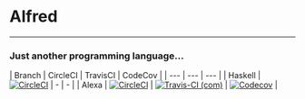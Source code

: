 # Alfred

---

### Just another programming language...

| Branch | CircleCI | TravisCI | CodeCov |
| --- | --- | --- |
| Haskell | [![CircleCI](https://circleci.com/gh/CosasDePuma/Alfred/tree/haskell.svg?style=svg)](https://circleci.com/gh/CosasDePuma/Alfred/tree/haskell) | - | - |
| Alexa | [![CircleCI](https://circleci.com/gh/CosasDePuma/Alfred/tree/alexa.svg?style=svg)](https://circleci.com/gh/CosasDePuma/Alfred/tree/alexa) | [![Travis-CI (com)](https://img.shields.io/travis/com/CosasDePuma/Alfred/alexa.svg?style=flat-square)](https://travis-ci.com/CosasDePuma/Alfred) | [![Codecov](https://codecov.io/gh/CosasDePuma/Alfred/branch/alexa/graph/badge.svg)](https://codecov.io/gh/CosasDePuma/Alfred) |
